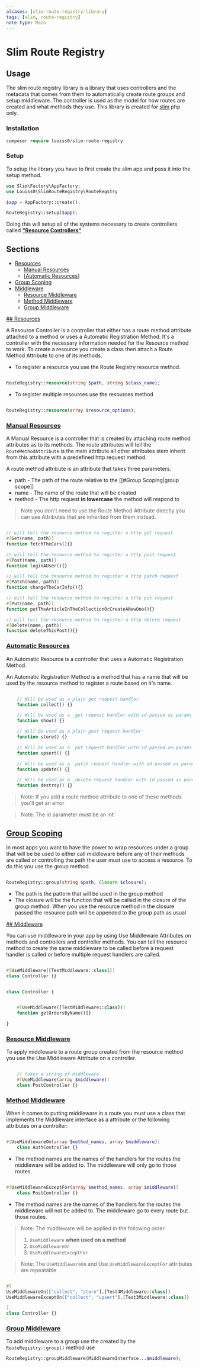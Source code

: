 ```yaml
---
aliases: [slim-route-registry-library]
tags: [slim, route-registry]
note type: Main
---
```


# Slim Route Registry

## Usage

The slim route registry library is a library that uses controllers and the metadata that comes from them to automatically create route groups and setup middleware.
The controller is used as the model for how routes are created and what methods they use. This library is created for [slim](https://www.slimframework.com) php only.

### Installation

```php
composer require louiss0/slim-route-registry
```

### Setup

To setup the library you have to first create the slim app and pass it into the setup method.

```php
use Slim\Factory\AppFactory;
use Louiss0\SlimRouteRegistry\RouteRegstry

$app = AppFactory::create();

RouteRegistry::setup($app);

```

Doing this will setup all of the systems necessary to create controllers called **["Resource Controllers"](#resources)**

## Sections

- [Resources](#resources)
  - [Manual Resources](#manual-resources)
  - [[Automatic Resources]](#automatic-resources)
- [Group Scoping](#group-Scoping)
- [Middleware](#middleware)
  - [Resource Middleware](#resource-middleware)
  - [Method Middleware](#method-middleware)
  - [Group Middleware](#group-middleware)

[## Resources](#sections)

A Resource Controller is a controller that either has a route method attribute attached to a method or uses a Automatic Registration Method. It's a controller with the necessary information needed for the Resource method to work. To create a resource you create a class then attach a Route Method Attribute to one of its methods.

- To register a resource you use the Route Registry resource method.

```php

RouteRegistry::resource(string $path, string $class_name);

```

- To register multiple resources use the resources method

```php

RouteRegistry::resource(array $resource_options);

```

### [Manual Resources](#sections)

A Manual Resource is a controller that is created by attaching route method attributes as to its methods. The route attributes will tell the `RouteMethodAttribute` is the main attribute all other attributes stem inherit from this attribute with a predefined http request method.

A route method attribute is an attribute that takes three parameters.

- path - The path of the route relative to the [[#Group Scoping|group scope]]
- name - The name of the route that will be created
- method - The http request **in lowercase** the method will respond to

> Note you don't need to use the Route Method Attribute directly you can
> use Attributes that are inherited from them instead.

```php

// will tell the resource method to register a http get request
#[Get(name, path)]
function fetchTheCars(){}

// will tell the resource method to register a http post request
#[Post(name, path)]
function loginAUser(){}

// will tell the resource method to register a http patch request
#[Patch(name, path)]
function changeTheCarInfo(){}

// will tell the resource method to register a http put request
#[Put(name, path)]
function putTheArticleInTheCollectionOrCreateANewOne(){}

// will tell the resource method to register a http delete request
#[Delete(name, path)]
function deleteThisPost(){}

```

### [Automatic Resources](#sections)

An Automatic Resource is a controller that uses a Automatic Registration Method.

An Automatic Registration Method is a method that has a name that will be used by the resource method to register a route based on it's name.

```php

	// Will be used as a plain get request handler
	function collect() {}

	// Will be used as a  get request handler with id passed as params
	function show() {}

	// Will be used as a plain post request handler
	function store() {}

	// Will be used as a  put request handler with id passed as params
	function upsert() {}

	// Will be used as a  patch request handler with id passed as params
	function update() {}

	// Will be used as a  delete request handler with id passed as params
	function destroy() {}


```

> Note: If you add a route method attribute to one of these methods you'll get an error

> Note: The id parameter must be an int

## [Group Scoping](#sections)

In most apps you want to have the power to wrap resources under a group that will be be used to either call middleware before any of their methods are called or controlling the path the user must use to access a resource. To do this you use the group method.

```php

RouteRegistry::group(string $path, Closure $closure);

```

- The path is the pattern that will be used in the group method
- The closure will be the function that will be called in the closure of the group method. When you use the resource method in the closure passed the resource path will be appended to the group path as usual

[## Middleware](#sections)

You can use middleware in your app by using Use Middleware Attributes on methods and controllers and controller methods. You can tell the resource method to create the same middleware to be called before a request handler is called or before multiple request handlers are called.

```php

#[UseMiddleware([TestMiddleware::class])]
class Controller {}


class Controller {


	#[UseMiddleware([TestMiddleware::class])]
	function getOrdersByName(){}

}


```

### [Resource Middleware](#sections)

To apply middleware to a route group created from the resource method you use the Use Middleware Attribute
on a controller.

```php

	// takes a string of middleware
	#[UseMiddleware(array $middleware)]
	class PostController {}

```

### [Method Middleware](#sections)

When it comes to putting middleware in a route you must use a class that implements the Middleware interface as a attribute or the following attributes on a controller:

```php

#[UseMiddlewareOn(array $method_names, array $middleware)]
	class AuthController {}


```

- The method names are the names of the handlers for the routes the middleware will be added to. The middleware will only go to those routes.

```php

#[UseMiddlewareExceptFor(array $method_names, array $middleware)]
	class PostController {}

```

- The method names are the names of the handlers for the routes the middleware will not be added to. The middleware go to every route but those routes.

> Note: The middleware will be applied in the following order.
>
> 1.  `UseMiddleware` **when used on a method**
> 2.  `UseMiddlewareOn`
> 3.  `UseMiddlewareExceptFor`

> Note: The `UseMiddlewareOn` and Use `UseMiddlewareExceptFor` attributes are repeatable

```php

#[
UseMiddlewareOn(["collect", "store"],[Test4Middleware::class])
UseMiddlewareExceptOn(["collect", "upsert"],[Test3Middleware::class])

]
class Controller {}

```

### [Group Middleware](#sections)

To add middleware to a group use the created by the `RouteRegistry::group()` method use

```php
RouteRegistry::groupMiddleware(MiddlewareInterface...$middleware);
```
